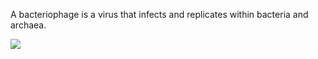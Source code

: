 A bacteriophage is a virus that infects and replicates within bacteria and archaea.

![](https://cdn4.vectorstock.com/i/1000x1000/55/03/bacteriophage-vector-1035503.jpg)
